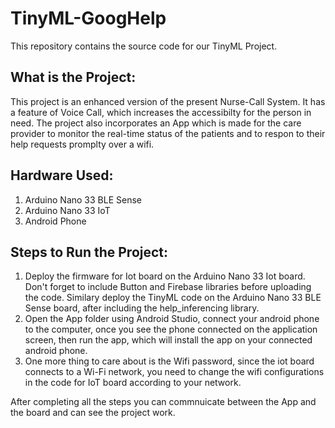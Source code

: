 # TinyML-GoogHelp
This repository contains the source code for our TinyML Project.

## What is the Project:
This project is an enhanced version of the present Nurse-Call System. It has a feature of Voice Call, which increases the accessibilty for the person in need. The project also incorporates an App which is made for the care provider to monitor the real-time status of the patients and to respon to their help requests promplty over a wifi.

## Hardware Used:
1. Arduino Nano 33 BLE Sense
2. Arduino Nano 33 IoT
3. Android Phone

## Steps to Run the Project:

1. Deploy the firmware for Iot board on the Arduino Nano 33 Iot board. Don't forget to include Button and Firebase libraries before uploading the code. Similary deploy the TinyML code on the Arduino Nano 33 BLE Sense board, after including the help_inferencing library.
2. Open the App folder using Android Studio, connect your android phone to the computer, once you see the phone connected on the application screen, then run the app, which will install the app on your connected android phone.
3. One more thing to care about is the Wifi password, since the iot board connects to a Wi-Fi network, you need to change the wifi configurations in the code for IoT board according to your network.

After completing all the steps you can commnuicate between the App and the board and can see the project work.
